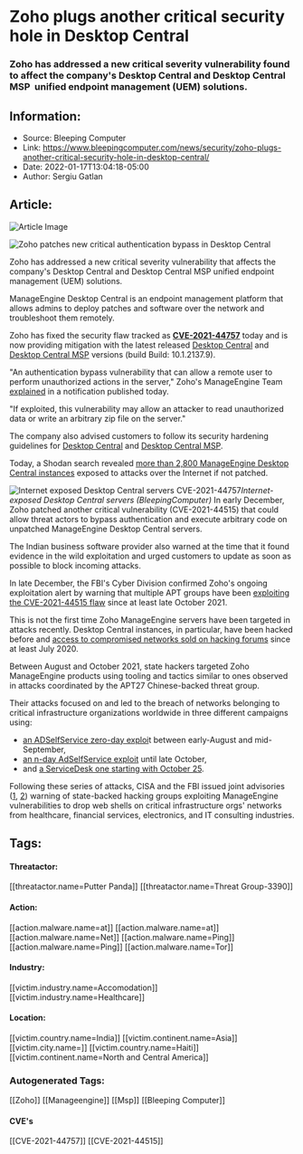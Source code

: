 # Zoho plugs another critical security hole in Desktop Central
### Zoho has addressed a new critical severity vulnerability found to affect the company's Desktop Central and Desktop Central MSP  unified endpoint management (UEM) solutions.

## Information:
+ Source: Bleeping Computer
+ Link: https://www.bleepingcomputer.com/news/security/zoho-plugs-another-critical-security-hole-in-desktop-central/
+ Date: 2022-01-17T13:04:18-05:00
+ Author: Sergiu Gatlan


## Article:
![Article Image](https://www.bleepstatic.com/content/hl-images/2022/01/17/Zoho.jpg)

![Zoho patches new critical authentication bypass in Desktop Central](https://www.bleepstatic.com/content/hl-images/2022/01/17/Zoho.jpg)


Zoho has addressed a new critical severity vulnerability that affects the company's Desktop Central and Desktop Central MSP unified endpoint management (UEM) solutions.


ManageEngine Desktop Central is an endpoint management platform that allows admins to deploy patches and software over the network and troubleshoot them remotely.


Zoho has fixed the security flaw tracked as [**CVE-2021-44757**](https://pitstop.manageengine.com/portal/en/community/topic/a-critical-security-patch-released-in-desktop-central-and-desktop-central-msp-for-cve-2021-44757-17-1-2022) today and is now providing mitigation with the latest released [Desktop Central](https://www.manageengine.com/products/desktop-central/cve-2021-44757.html) and [Desktop Central MSP](https://www.manageengine.com/desktop-management-msp/cve-2021-44757.html) versions (build Build: 10.1.2137.9).


"An authentication bypass vulnerability that can allow a remote user to perform unauthorized actions in the server," Zoho's ManageEngine Team [explained](https://pitstop.manageengine.com/portal/en/community/topic/a-critical-security-patch-released-in-desktop-central-and-desktop-central-msp-for-cve-2021-44757-17-1-2022) in a notification published today.


"If exploited, this vulnerability may allow an attacker to read unauthorized data or write an arbitrary zip file on the server."


The company also advised customers to follow its security hardening guidelines for [Desktop Central](https://www.manageengine.com/products/desktop-central/security-recommendations.html) and [Desktop Central MSP](https://www.manageengine.com/desktop-management-msp/security-recommendations.html).


Today, a Shodan search revealed [more than 2,800 ManageEngine Desktop Central instances](https://maps.shodan.io/#16.720385051693988/3.515625/3/satellite/http.title:%22manageengine%20desktop%20central%22) exposed to attacks over the Internet if not patched.



![Internet exposed Desktop Central servers CVE-2021-44757](https://www.bleepstatic.com/images/news/u/1109292/2022/Internet%20exposed%20Desktop%20Central%20servers%20CVE-2021-44757.jpg)*Internet-exposed Desktop Central servers (BleepingComputer)*
In early December, Zoho patched another critical vulnerability (CVE-2021-44515) that could allow threat actors to bypass authentication and execute arbitrary code on unpatched ManageEngine Desktop Central servers.


The Indian business software provider also warned at the time that it found evidence in the wild exploitation and urged customers to update as soon as possible to block incoming attacks.


In late December, the FBI's Cyber Division confirmed Zoho's ongoing exploitation alert by warning that multiple APT groups have been [exploiting the CVE-2021-44515 flaw](https://www.bleepingcomputer.com/news/security/fbi-state-hackers-exploiting-new-zoho-zero-day-since-october/) since at least late October 2021.


This is not the first time Zoho ManageEngine servers have been targeted in attacks recently. Desktop Central instances, in particular, have been hacked before and [access to compromised networks sold on hacking forums](https://www.bleepingcomputer.com/news/security/hackers-sell-access-to-your-network-via-remote-management-apps/) since at least July 2020.


Between August and October 2021, state hackers targeted Zoho ManageEngine products using tooling and tactics similar to ones observed in attacks coordinated by the APT27 Chinese-backed threat group.


Their attacks focused on and led to the breach of networks belonging to critical infrastructure organizations worldwide in three different campaigns using:


* [an ADSelfService zero-day exploi](https://www.bleepingcomputer.com/news/security/fbi-and-cisa-warn-of-state-hackers-exploiting-critical-zoho-bug/)t between early-August and mid-September,
* [an n-day AdSelfService exploit](https://www.bleepingcomputer.com/news/security/state-hackers-breach-defense-energy-healthcare-orgs-worldwide/) until late October,
* and [a ServiceDesk one starting with October 25](https://www.bleepingcomputer.com/news/security/hackers-use-in-house-zoho-servicedesk-exploit-to-drop-webshells/).

Following these series of attacks, CISA and the FBI issued joint advisories ([1](https://us-cert.cisa.gov/ncas/alerts/aa21-259a), [2](https://us-cert.cisa.gov/ncas/alerts/aa21-336a)) warning of state-backed hacking groups exploiting ManageEngine vulnerabilities to drop web shells on critical infrastructure orgs' networks from healthcare, financial services, electronics, and IT consulting industries.





## Tags:

#### Threatactor:
[[threatactor.name=Putter Panda]] [[threatactor.name=Threat Group-3390]]

#### Action:
[[action.malware.name=at]] [[action.malware.name=at]] [[action.malware.name=Net]] [[action.malware.name=Ping]] [[action.malware.name=Ping]] [[action.malware.name=Tor]]

#### Industry:
[[victim.industry.name=Accomodation]] [[victim.industry.name=Healthcare]]

#### Location:
[[victim.country.name=India]] [[victim.continent.name=Asia]] [[victim.city.name=]] [[victim.country.name=Haiti]] [[victim.continent.name=North and Central America]]

### Autogenerated Tags:
[[Zoho]] [[Manageengine]] [[Msp]] [[Bleeping Computer]]
#### CVE's
[[CVE-2021-44757]] [[CVE-2021-44515]]

